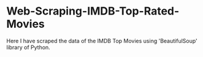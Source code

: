 # Web-Scraping-IMDB-Top-Rated-Movies
Here I have scraped the data of the IMDB Top Movies using 'BeautifulSoup' library of Python.
